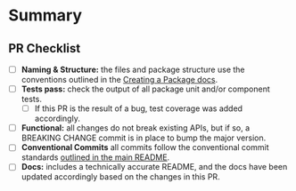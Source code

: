 # Summary

<!-- Insert a description of the changes in the PR, along with a JIRA ticket reference, if applicable. -->

## PR Checklist

* [ ] **Naming & Structure:** the files and package structure use the conventions outlined in the [Creating a Package docs](https://github.com/Kong/ui-shared-components/blob/main/docs/creating-a-package.md).
* [ ] **Tests pass:** check the output of all package unit and/or component tests.
  * [ ] If this PR is the result of a bug, test coverage was added accordingly.
* [ ] **Functional:** all changes do not break existing APIs, but if so, a BREAKING CHANGE commit is in place to bump the major version.
* [ ] **Conventional Commits** all commits follow the conventional commit standards [outlined in the main README](https://github.com/Kong/ui-shared-components#committing-changes).
* [ ] **Docs:** includes a technically accurate README, and the docs have been updated accordingly based on the changes in this PR.
